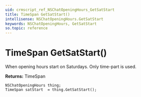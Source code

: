 ```yaml
---
uid: crmscript_ref_NSChatOpeningHours_GetSatStart
title: TimeSpan GetSatStart()
intellisense: NSChatOpeningHours.GetSatStart
keywords: NSChatOpeningHours, GetSatStart
so.topic: reference
---
```


# TimeSpan GetSatStart()

When opening hours start on Saturdays. Only time-part is used.

**Returns:** TimeSpan

```crmscript
NSChatOpeningHours thing;
TimeSpan satStart  = thing.GetSatStart();
```

